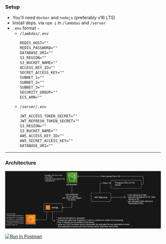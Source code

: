 ### Setup

-   You'll need `docker` and `nodejs` (preferably v16 LTS)
-   Install deps. via `npm i` in `/lambdas` and `/server`
-   `.env` format -
    -   _`/lambdas/.env`_
        ```env
        REDIS_HOST=""
        REDIS_PASSWORD=""
        DATABASE_URI=""
        S3_REGION=""
        S3_BUCKET_NAME=""
        ACCESS_KEY_ID=""
        SECRET_ACCESS_KEY=""
        SUBNET_1=""
        SUBNET_2=""
        SUBNET_3=""
        SECURITY_GROUP=""
        ECS_ARN=""
        ```
    -   _`/server/.env`_
        ```env
        JWT_ACCESS_TOKEN_SECRET=""
        JWT_REFRESH_TOKEN_SECRET=""
        S3_REGION=""
        S3_BUCKET_NAME=""
        AWS_ACCESS_KEY_ID=""
        AWS_SECRET_ACCESS_KEY=""
        DATABASE_URI=""
        ```

---

### Architecture

![architecture](/static/architecture.png)


[<img src="https://run.pstmn.io/button.svg" alt="Run In Postman" style="width: 128px; height: 32px;">](https://app.getpostman.com/run-collection/23374137-42f374b8-62cc-4681-b459-16b1a71ca592?action=collection%2Ffork&source=rip_markdown&collection-url=entityId%3D23374137-42f374b8-62cc-4681-b459-16b1a71ca592%26entityType%3Dcollection%26workspaceId%3D0b26b058-e6f1-48f1-a315-a45408b531f7)
